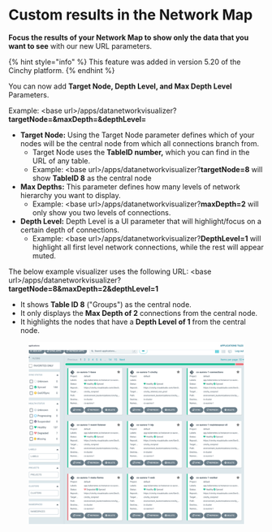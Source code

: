 # Custom results in the Network Map

**Focus the results of your Network Map to show only the data that you want to see** with our new URL parameters.

{% hint style="info" %}
This feature was added in version 5.20 of the Cinchy platform.
{% endhint %}

You can now add **Target Node, Depth Level, and Max Depth Level** Parameters.

Example: \<base url>/apps/datanetworkvisualizer?**targetNode=\&maxDepth=\&depthLevel=**

- **Target Node:** Using the Target Node parameter defines which of your nodes will be the central node from which all connections branch from.
  - Target Node uses the **TableID number,** which you can find in the URL of any table.
  - Example: \<base url>/apps/datanetworkvisualizer?**targetNode=8** will show **TableID 8** as the central node
- **Max Depths:** This parameter defines how many levels of network hierarchy you want to display.
  - Example: \<base url>/apps/datanetworkvisualizer?**maxDepth=2** will only show you two levels of connections.
- **Depth Level:** Depth Level is a UI parameter that will highlight/focus on a certain depth of connections.
  - Example: \<base url>/apps/datanetworkvisualizer?**DepthLevel=1** will highlight all first level network connections, while the rest will appear muted.

The below example visualizer uses the following URL: \<base url>/apps/datanetworkvisualizer?**targetNode=8\&maxDepth=2\&depthLevel=1**

- It shows **Table ID 8** ("Groups") as the central node.
- It only displays the **Max Depth of 2** connections from the central node.
- It highlights the nodes that have a **Depth Level of 1** from the central node.

<figure><img src="../../../../.gitbook/assets/image (550).png" alt=""><figcaption></figcaption></figure>
